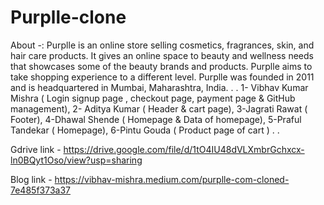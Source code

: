 # Purplle-clone
About -: Purplle is an online store selling cosmetics, fragrances, skin, and hair care products. 
It gives an online space to beauty and wellness needs that showcases some of the beauty brands and products.
Purplle aims to take shopping experience to a different level. 
Purplle was founded in 2011 and is headquartered in Mumbai, Maharashtra, India.
.
.
1- Vibhav Kumar Mishra ( Login signup page , checkout page, payment page & GitHub management),
2- Aditya Kumar ( Header & cart page),
3-Jagrati Rawat ( Footer),
4-Dhawal Shende ( Homepage & Data of homepage),
5-Praful Tandekar ( Homepage),
6-Pintu Gouda ( Product page of cart )
.
.

Gdrive link - https://drive.google.com/file/d/1tO4IU48dVLXmbrGchxcx-ln0BQyt1Oso/view?usp=sharing

Blog link - https://vibhav-mishra.medium.com/purplle-com-cloned-7e485f373a37
